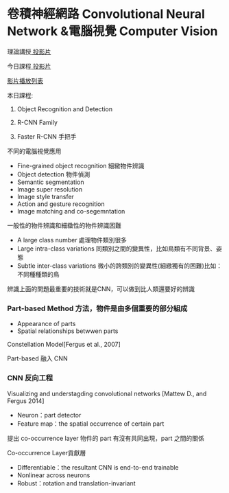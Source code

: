 # 卷積神經網路 Convolutional Neural Network &電腦視覺 Computer Vision



理論講授[ 投影片 ](https://drive.google.com/file/d/184Dz2U2cpV682tTPrOXixIQQO7Y5Gm-G/view)

今日課程[ 投影片 ](https://drive.google.com/file/d/1b5RU9xDDf2xt_dJpVGZmYeM3YAlqQiMJ/view)

[影片播放列表](https://www.youtube.com/playlist?list=PL1f_B9coMEeBHxSasfeBYAT23a1E82b-D)



本日課程:

1. Object Recognition and Detection

2. R-CNN Family

3. Faster R-CNN 手把手



不同的電腦視覺應用

* Fine-grained object recognition 細緻物件辨識
* Object detection 物件偵測
* Semantic segmentation 
* Image super resolution
* Image style transfer
* Action and gesture recognition
* Image matching and co-segemntation



一般性的物件辨識和細緻性的物件辨識困難

* A large class number 處理物件類別很多
* Large intra-class variations 同類別之間的變異性，比如鳥類有不同背景、姿態
* Subtle inter-class variations 微小的跨類別的變異性\(細緻獨有的困難\)比如：不同種種類的鳥



辨識上面的問題最重要的技術就是CNN，可以做到比人類還要好的辨識



### Part-based Method 方法，物件是由多個重要的部分組成

* Appearance of parts 
* Spatial relationships betwwen parts 

Constellation Model\[Fergus et al., 2007\]



Part-based 融入 CNN

### CNN 反向工程

Visualizing and understagding convolutional networks \[Mattew D., and Fergus 2014\]

* Neuron：part detector
* Feature map：the spatial occurrence of certain part 

提出 co-occurrence layer 物件的 part 有沒有共同出現，part 之間的關係

Co-occurrence Layer貢獻層

* Differentiable：the resultant CNN is end-to-end trainable
* Nonlinear across neurons
* Robust：rotation and translation-invariant







